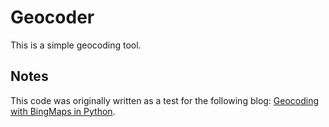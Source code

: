# Geocoder

This is a simple geocoding tool.

## Notes

This code was originally written as a test for the following blog: [Geocoding with BingMaps in Python](http://blencorp.com/blog/2012/06/geocoding-with-bingmaps-in-python/).


